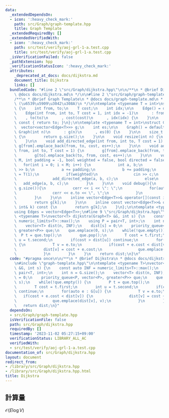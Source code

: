 ```yaml
---
data:
  _extendedDependsOn:
  - icon: ':heavy_check_mark:'
    path: src/Graph/graph-template.hpp
    title: Graph Template
  _extendedRequiredBy: []
  _extendedVerifiedWith:
  - icon: ':heavy_check_mark:'
    path: src/test/verify/aoj-grl-1-a.test.cpp
    title: src/test/verify/aoj-grl-1-a.test.cpp
  _isVerificationFailed: false
  _pathExtension: hpp
  _verificationStatusIcon: ':heavy_check_mark:'
  attributes:
    _deprecated_at_docs: docs/dijkstra.md
    document_title: Dijkstra
    links: []
  bundledCode: "#line 2 \"src/Graph/dijkstra.hpp\"\n\n/**\n * @brief Dijkstra\n *\
    \ @docs docs/dijkstra.md\n */\n\n#line 2 \"src/Graph/graph-template.hpp\"\n\n\
    /**\n * @brief Graph Template\n * @docs docs/graph-template.md\n * @cite https://github.com/ei1333/library/blob/master/graph/graph-template.hpp\
    \ (\u6539\u5909\u3042\u308A)\n */\n\ntemplate <typename T = int>\nstruct Edge\
    \ {\n    int from, to;\n    T cost;\n    int idx;\n\n    Edge() = default;\n\n\
    \    Edge(int from, int to, T cost = 1, int idx = -1)\n      : from(from)\n  \
    \    , to(to)\n      , cost(cost)\n      , idx(idx) {\n    }\n\n    operator int()\
    \ const { return to; }\n};\n\ntemplate <typename T = int>\nstruct Graph {\n  \
    \  vector<vector<Edge<T>>> g;\n    int es;\n\n    Graph() = default;\n\n    explicit\
    \ Graph(int n)\n      : g(n)\n      , es(0) {\n    }\n\n    size_t size() const\
    \ {\n        return g.size();\n    }\n\n    void resize(int n) {\n        g.resize(n);\n\
    \    }\n\n    void add_directed_edge(int from, int to, T cost = 1) {\n       \
    \ g[from].emplace_back(from, to, cost, es++);\n    }\n\n    void add_edge(int\
    \ from, int to, T cost = 1) {\n        g[from].emplace_back(from, to, cost, es);\n\
    \        g[to].emplace_back(to, from, cost, es++);\n    }\n\n    void read(int\
    \ M, int padding = -1, bool weighted = false, bool directed = false) {\n     \
    \   for(int i = 0; i < M; i++) {\n            int a, b;\n            cin >> a\
    \ >> b;\n            a += padding;\n            b += padding;\n            T c\
    \ = T(1);\n            if(weighted)\n                cin >> c;\n            if(directed)\n\
    \                add_directed_edge(a, b, c);\n            else\n             \
    \   add_edge(a, b, c);\n        }\n    }\n\n    void debug(){\n        rep(i,\
    \ g.size()){\n            cerr << i << \": \";\n            for(auto &e : g[i]){\n\
    \                cerr << e.to << \", \";\n            }\n            cerr << endl;\n\
    \        }\n    }\n\n    inline vector<Edge<T>>& operator[](const int& k) {\n\
    \        return g[k];\n    }\n\n    inline const vector<Edge<T>>& operator[](const\
    \ int& k) const {\n        return g[k];\n    }\n};\n\ntemplate <typename T = int>\n\
    using Edges = vector<Edge<T>>;\n#line 9 \"src/Graph/dijkstra.hpp\"\n\ntemplate\
    \ <typename T>\nvector<T> dijkstra(Graph<T> &G, int s) {\n    const auto INF =\
    \ numeric_limits<T>::max();\n    using P = pair<T, int>;\n    int n = G.size();\n\
    \    vector<T> dist(n, INF);\n    dist[s] = 0;\n    priority_queue<P, vector<P>,\
    \ greater<P>> que;\n    que.emplace(0, s);\n    while(!que.empty()) {\n      \
    \  P t = que.top();\n        que.pop();\n        T cost = t.first;\n        int\
    \ u = t.second;\n        if(cost > dist[u]) continue;\n        for(auto e : G[u])\
    \ {\n            T v = e.to;\n            if(cost + e.cost < dist[v]) {\n    \
    \            dist[v] = cost + e.cost;\n                que.emplace(dist[v], v);\n\
    \            }\n        }\n    }\n    return dist;\n}\n"
  code: "#pragma once\n\n/**\n * @brief Dijkstra\n * @docs docs/dijkstra.md\n */\n\
    \n#include \"graph-template.hpp\"\n\ntemplate <typename T>\nvector<T> dijkstra(Graph<T>\
    \ &G, int s) {\n    const auto INF = numeric_limits<T>::max();\n    using P =\
    \ pair<T, int>;\n    int n = G.size();\n    vector<T> dist(n, INF);\n    dist[s]\
    \ = 0;\n    priority_queue<P, vector<P>, greater<P>> que;\n    que.emplace(0,\
    \ s);\n    while(!que.empty()) {\n        P t = que.top();\n        que.pop();\n\
    \        T cost = t.first;\n        int u = t.second;\n        if(cost > dist[u])\
    \ continue;\n        for(auto e : G[u]) {\n            T v = e.to;\n         \
    \   if(cost + e.cost < dist[v]) {\n                dist[v] = cost + e.cost;\n\
    \                que.emplace(dist[v], v);\n            }\n        }\n    }\n \
    \   return dist;\n}"
  dependsOn:
  - src/Graph/graph-template.hpp
  isVerificationFile: false
  path: src/Graph/dijkstra.hpp
  requiredBy: []
  timestamp: '2023-11-02 05:27:15+09:00'
  verificationStatus: LIBRARY_ALL_AC
  verifiedWith:
  - src/test/verify/aoj-grl-1-a.test.cpp
documentation_of: src/Graph/dijkstra.hpp
layout: document
redirect_from:
- /library/src/Graph/dijkstra.hpp
- /library/src/Graph/dijkstra.hpp.html
title: Dijkstra
---
```

## 計算量

$\mathcal{O}(E \log V)$ 